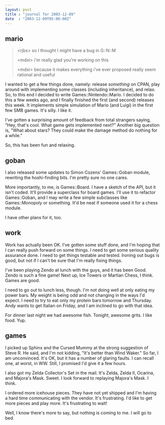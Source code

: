 ```yaml
---
layout: post
title : "journal for 2003-12-09"
date  : "2003-12-09T05:00:00Z"
---
```



## mario

<blockquote class='chat'> <p><span class='u0'>&lt;rjbs&gt;</span> so I thought I might have a bug in G::N::M</p> <p><span class='u1'>&lt;mdxi&gt;</span> i'm really glad you're working on this</p> <p><span class='u1'>&lt;mdxi&gt;</span> because it makes everything i've ever proposed really seem rational and useful</p> </blockquote>

I wanted to get a few things done, namely: release <em>something</em> on CPAN, play around with implementing some classes (including inheritance), and relax. So, to this end I decided to write Games::Nintendo::Mario.  I decided to do this a few weeks ago, and I finally finished the first (and second) releases this week.  It implements simple simulation of Mario (and Luigi) in the first few SMB games.  It's silly.  I like it.

I've gotten a surprising amount of feedback from total strangers saying, "Hey, that's cool.  What game gets implemented next?"  Another big question is, "What about stars?  They could make the damage method do nothing for a while."  

So, this has been fun and relaxing.

## goban

I also released some updates to Simon Cozens' Games::Goban module, rewriting the hoshi-finding bits.  I'm pretty sure no one cares.

More importantly, to me, is Games::Board.  I have a sketch of the API, but it isn't coded.  It'll provide a superclass for board games.  I'll use it to refactor Games::Goban, and I may write a few simple subclasses like Games::Monopoly or something.  It'd be neat if someone used it for a chess module.

I have other plans for it, too.

## work

Work has actually been OK.  I've gotten some stuff done, and I'm hoping that I can really push forward on some things.  I need to get some serious quality assurance done.  I need to get things testable and tested.  Ironing out bugs is good, but not if I can't be sure that I'm really fixing things.

I've been playing Zendo at lunch with the guys, and it has been Good.  Zendo is such a fine game!  Next up, Ice Towers or Martian Chess, I think.  Games are good.

I need to go out to lunch less, though.  I'm not doing well at only eating my power bars.  My weight is being odd and not changing in the ways I'd expect.  I need to try to eat only my protein bars tomorrow and Thursday.  Andy wants to get Italian on Friday, and I am inclined to go with that idea.

For dinner last night we had awesome fish.  Tonight, awesome grits.  I like food.  Yup.

## games

I picked up Sphinx and the Cursed Mummy at the strong suggestion of Steve R. He said, and I'm not kidding, "It's better than Wind Waker."  So far, I am unconvinced.  It's OK, but it has a number of glaring faults.  I can recall one, at worst, in WW.  Still, I promised I'd give it a few hours.

I also got my Zelda Collector's Set in the mail.  It's Zelda, Zelda II, Ocarina, and Majora's Mask.  Sweet.  I look forward to replaying Majora's Mask. I think.

I ordered more icehouse pieces.  They have not yet shipped and I'm having a hard time communicating with the vendor.  It's frustrating.  I'd like to get more pieces and play more.  It's frustrating to wait!

Well, I know there's more to say, but nothing is coming to me.  I will go to bed.

